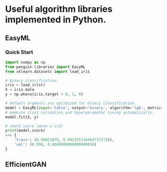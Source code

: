 # Useful algorithm libraries implemented in Python.

## EasyML

### Quick Start

```python
import numpy as np
from penguin-libraries import EasyML
from sklearn.datasets import load_iris

# binary classification.
iris = load_iris()
X = iris.data
y = np.where(iris.target > 0, 1, 0)

# default argments are optimized for binary classification.
model = EasyML(input='table', output='binary', algorithm='lgb', metric='auc')
# execute cross validation and hyperparameter tuning automatically.
model.fit(X, y)

# check score (mean ± std)
print(model.score)
>>> {
    'train': (0.99821875, 0.0023251344047172736),
    'val': (0.998, 0.0040000000000000036)
}
```


## EfficientGAN
